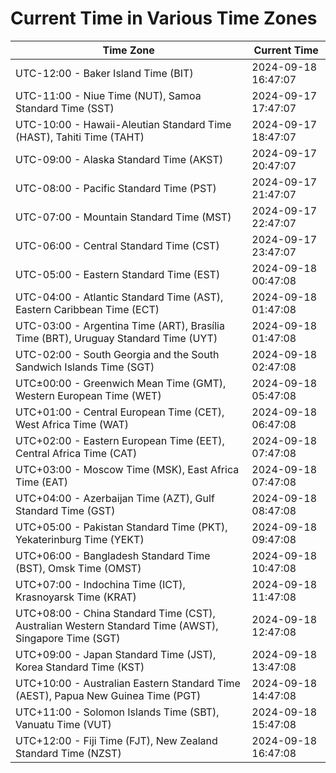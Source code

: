 # Current Time in Various Time Zones

| Time Zone | Current Time |
|-----------|--------------|
| UTC-12:00 - Baker Island Time (BIT) | 2024-09-18 16:47:07 |
| UTC-11:00 - Niue Time (NUT), Samoa Standard Time (SST) | 2024-09-17 17:47:07 |
| UTC-10:00 - Hawaii-Aleutian Standard Time (HAST), Tahiti Time (TAHT) | 2024-09-17 18:47:07 |
| UTC-09:00 - Alaska Standard Time (AKST) | 2024-09-17 20:47:07 |
| UTC-08:00 - Pacific Standard Time (PST) | 2024-09-17 21:47:07 |
| UTC-07:00 - Mountain Standard Time (MST) | 2024-09-17 22:47:07 |
| UTC-06:00 - Central Standard Time (CST) | 2024-09-17 23:47:07 |
| UTC-05:00 - Eastern Standard Time (EST) | 2024-09-18 00:47:08 |
| UTC-04:00 - Atlantic Standard Time (AST), Eastern Caribbean Time (ECT) | 2024-09-18 01:47:08 |
| UTC-03:00 - Argentina Time (ART), Brasília Time (BRT), Uruguay Standard Time (UYT) | 2024-09-18 01:47:08 |
| UTC-02:00 - South Georgia and the South Sandwich Islands Time (SGT) | 2024-09-18 02:47:08 |
| UTC±00:00 - Greenwich Mean Time (GMT), Western European Time (WET) | 2024-09-18 05:47:08 |
| UTC+01:00 - Central European Time (CET), West Africa Time (WAT) | 2024-09-18 06:47:08 |
| UTC+02:00 - Eastern European Time (EET), Central Africa Time (CAT) | 2024-09-18 07:47:08 |
| UTC+03:00 - Moscow Time (MSK), East Africa Time (EAT) | 2024-09-18 07:47:08 |
| UTC+04:00 - Azerbaijan Time (AZT), Gulf Standard Time (GST) | 2024-09-18 08:47:08 |
| UTC+05:00 - Pakistan Standard Time (PKT), Yekaterinburg Time (YEKT) | 2024-09-18 09:47:08 |
| UTC+06:00 - Bangladesh Standard Time (BST), Omsk Time (OMST) | 2024-09-18 10:47:08 |
| UTC+07:00 - Indochina Time (ICT), Krasnoyarsk Time (KRAT) | 2024-09-18 11:47:08 |
| UTC+08:00 - China Standard Time (CST), Australian Western Standard Time (AWST), Singapore Time (SGT) | 2024-09-18 12:47:08 |
| UTC+09:00 - Japan Standard Time (JST), Korea Standard Time (KST) | 2024-09-18 13:47:08 |
| UTC+10:00 - Australian Eastern Standard Time (AEST), Papua New Guinea Time (PGT) | 2024-09-18 14:47:08 |
| UTC+11:00 - Solomon Islands Time (SBT), Vanuatu Time (VUT) | 2024-09-18 15:47:08 |
| UTC+12:00 - Fiji Time (FJT), New Zealand Standard Time (NZST) | 2024-09-18 16:47:08 |
